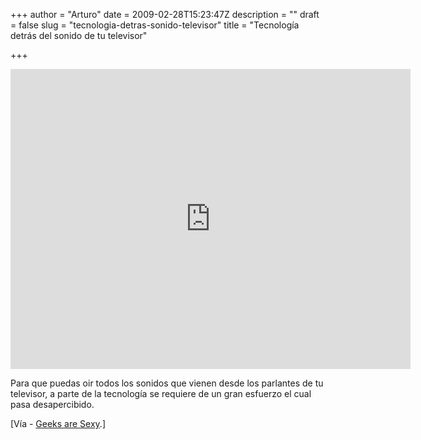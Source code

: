 +++
author = "Arturo"
date = 2009-02-28T15:23:47Z
description = ""
draft = false
slug = "tecnologia-detras-sonido-televisor"
title = "Tecnología detrás del sonido de tu televisor"

+++

<iframe width="640" height="480" src="http://geek.cl/wp-content/uploads/2009/02/dq_SJ7CtnZI" frameborder="0" allowfullscreen></iframe>

<p>Para que puedas oir todos los sonidos que vienen desde los parlantes de tu televisor, a parte de la tecnología se requiere de un gran esfuerzo el cual pasa desapercibido.</p>

<p>[Vía - <a href="http://geek.cl/wp-content/uploads/2009/02/the-science-behind-your-tv-sound-system">Geeks are Sexy</a>.]</p>